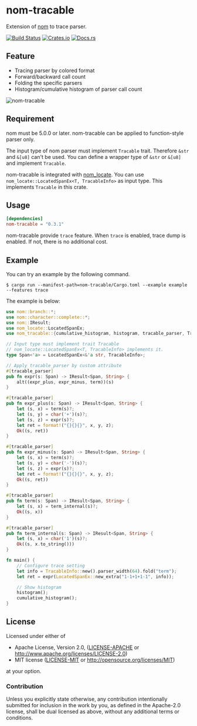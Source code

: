 # nom-tracable
Extension of [nom](https://github.com/Geal/nom) to trace parser.

[![Build Status](https://dev.azure.com/dalance/nom-tracable/_apis/build/status/dalance.nom-tracable?branchName=master)](https://dev.azure.com/dalance/nom-tracable/_build/latest?definitionId=1&branchName=master)
[![Crates.io](https://img.shields.io/crates/v/nom-tracable.svg)](https://crates.io/crates/nom-tracable)
[![Docs.rs](https://docs.rs/nom-tracable/badge.svg)](https://docs.rs/nom-tracable)

## Feature

* Tracing parser by colored format
* Forward/backward call count
* Folding the specific parsers
* Histogram/cumulative histogram of parser call count

![nom-tracable](https://user-images.githubusercontent.com/4331004/63342515-a30bbc00-c386-11e9-994c-432749b168fa.png)

## Requirement

nom must be 5.0.0 or later.
nom-tracable can be applied to function-style parser only.

The input type of nom parser must implement `Tracable` trait.
Therefore `&str` and `&[u8]` can't be used.
You can define a wrapper type of `&str` or `&[u8]` and implement `Tracable`.

nom-tracable is integrated with [nom_locate](https://github.com/fflorent/nom_locate).
You can use `nom_locate::LocatedSpanEx<T, TracableInfo>` as input type.
This implements `Tracable` in this crate.

## Usage

```Cargo.toml
[dependencies]
nom-tracable = "0.3.1"
```

nom-tracable provide `trace` feature.
When `trace` is enabled, trace dump is enabled.
If not, there is no additional cost.

## Example

You can try an example by the following command.

```
$ cargo run --manifest-path=nom-tracable/Cargo.toml --example example --features trace
```

The example is below:

```rust
use nom::branch::*;
use nom::character::complete::*;
use nom::IResult;
use nom_locate::LocatedSpanEx;
use nom_tracable::{cumulative_histogram, histogram, tracable_parser, TracableInfo};

// Input type must implement trait Tracable
// nom_locate::LocatedSpanEx<T, TracableInfo> implements it.
type Span<'a> = LocatedSpanEx<&'a str, TracableInfo>;

// Apply tracable_parser by custom attribute
#[tracable_parser]
pub fn expr(s: Span) -> IResult<Span, String> {
    alt((expr_plus, expr_minus, term))(s)
}

#[tracable_parser]
pub fn expr_plus(s: Span) -> IResult<Span, String> {
    let (s, x) = term(s)?;
    let (s, y) = char('+')(s)?;
    let (s, z) = expr(s)?;
    let ret = format!("{}{}{}", x, y, z);
    Ok((s, ret))
}

#[tracable_parser]
pub fn expr_minus(s: Span) -> IResult<Span, String> {
    let (s, x) = term(s)?;
    let (s, y) = char('-')(s)?;
    let (s, z) = expr(s)?;
    let ret = format!("{}{}{}", x, y, z);
    Ok((s, ret))
}

#[tracable_parser]
pub fn term(s: Span) -> IResult<Span, String> {
    let (s, x) = term_internal(s)?;
    Ok((s, x))
}

#[tracable_parser]
pub fn term_internal(s: Span) -> IResult<Span, String> {
    let (s, x) = char('1')(s)?;
    Ok((s, x.to_string()))
}

fn main() {
    // Configure trace setting
    let info = TracableInfo::new().parser_width(64).fold("term");
    let ret = expr(LocatedSpanEx::new_extra("1-1+1+1-1", info));

    // Show histogram
    histogram();
    cumulative_histogram();
}
```

## License

Licensed under either of

 * Apache License, Version 2.0, ([LICENSE-APACHE](LICENSE-APACHE) or http://www.apache.org/licenses/LICENSE-2.0)
 * MIT license ([LICENSE-MIT](LICENSE-MIT) or http://opensource.org/licenses/MIT)

at your option.

### Contribution

Unless you explicitly state otherwise, any contribution intentionally
submitted for inclusion in the work by you, as defined in the Apache-2.0
license, shall be dual licensed as above, without any additional terms or
conditions.
